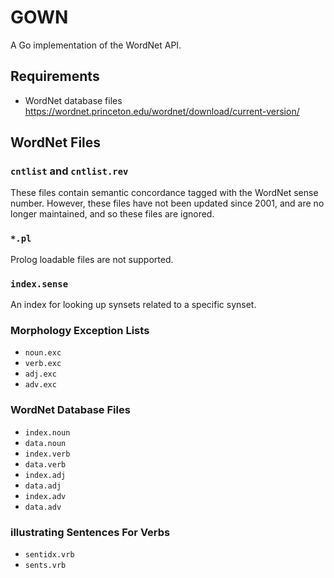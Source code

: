# GOWN
A Go implementation of the WordNet API.

## Requirements
* WordNet database files https://wordnet.princeton.edu/wordnet/download/current-version/

## WordNet Files
### `cntlist` and `cntlist.rev`
These files contain semantic concordance tagged with the WordNet sense number.
However, these files have not been updated since 2001, and are no longer
maintained, and so these files are ignored.

### `*.pl`
Prolog loadable files are not supported.

### `index.sense`
An index for looking up synsets related to a specific synset.

### Morphology Exception Lists
* `noun.exc`
* `verb.exc`
* `adj.exc`
* `adv.exc`

### WordNet Database Files
* `index.noun`
* `data.noun`
* `index.verb`
* `data.verb`
* `index.adj`
* `data.adj`
* `index.adv`
* `data.adv`

### illustrating Sentences For Verbs
* `sentidx.vrb`
* `sents.vrb`
